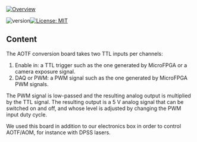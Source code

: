 <a href="https://mufpga.github.io/"><img src="https://raw.githubusercontent.com/mufpga/mufpga.github.io/main/img/logo_title.png" alt="Overview"/>

</a>

![version](https://img.shields.io/badge/version-3.1.0-blue)[![License: MIT](https://img.shields.io/badge/License-MIT-blue.svg)](https://opensource.org/licenses/MIT)


## Content

The AOTF conversion board takes two TTL inputs per channels:
1. Enable in: a TTL trigger such as the one generated by MicroFPGA or a camera exposure signal.
2. DAQ or PWM: a PWM signal such as the one generated by MicroFPGA PWM signals.

The PWM signal is low-passed and the resulting analog output is multiplied by the TTL signal. The resulting output is a 5 V analog signal that can be switched on and off, and whose level is adjusted by changing the PWM input duty cycle.

We used this board in addition to our electronics box in order to control AOTF/AOM, for instance with DPSS lasers.

